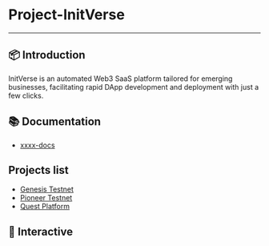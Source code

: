 # Project-InitVerse
---

## 📦 Introduction
InitVerse is an automated Web3 SaaS platform tailored for emerging businesses, facilitating rapid DApp development and deployment with just a few clicks.

## 📚 Documentation
- [xxxx-docs](https://initverse.org/developer)

## Projects list
- [Genesis Testnet](https://genesis-testnet.inichain.com/)
- [Pioneer Testnet](https://pioneer-testnet.inichain.com/)
- [Quest Platform](https://candy.inichain.com/)

## 📨 Interactive
